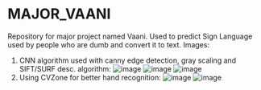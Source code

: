 # MAJOR_VAANI
Repository for major project named Vaani. Used to predict Sign Language used by people who are dumb and convert it to text.
Images:
1. CNN algorithm used with canny edge detection, gray scaling and SIFT/SURF desc. algorithm:
![image](https://github.com/praball/MAJOR_VAANI/assets/92200181/582f0198-2940-4e38-a3d4-2b4636511a46)
![image](https://github.com/praball/MAJOR_VAANI/assets/92200181/bb2d07f0-3cd4-467d-820d-1c4a3aa087d4)
![image](https://github.com/praball/MAJOR_VAANI/assets/92200181/048f1740-dd2d-41f6-9aed-1eccca1328a3)
2. Using CVZone for better hand recognition:
![image](https://github.com/praball/MAJOR_VAANI/assets/92200181/1daee2ff-c263-4321-949c-cfb4d13a4c94)
![image](https://github.com/praball/MAJOR_VAANI/assets/92200181/6d687d4c-10c9-4f16-9f7d-06de06a217f6)
